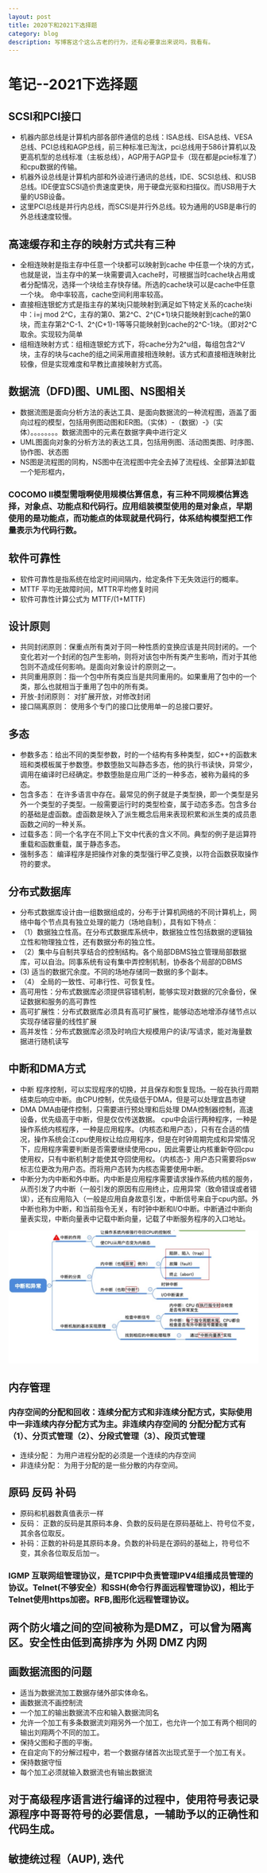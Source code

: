 ```yaml
---
layout: post
title: 2020下和2021下选择题
category: blog
description: 写博客这个这么古老的行为，还有必要拿出来说吗，我看有。
---
```


# 笔记--2021下选择题

## SCSI和PCI接口
- 机器内部总线是计算机内部各部件通信的总线：ISA总线、EISA总线、VESA总线、PCI总线和AGP总线，前三种标准已淘汰，pci总线用于586计算机以及更高机型的总线标准（主板总线），AGP用于AGP显卡（现在都是pcie标准了）和cpu数据的传输。
- 机器外设总线是计算机内部和外设进行通讯的总线，IDE、SCSI总线、和USB总线。IDE便宜SCSI造价贵速度更快，用于硬盘光驱和扫描仪。而USB用于大量的USB设备。
- 这里PCI总线是并行内总线，而SCSI是并行外总线。较为通用的USB是串行的外总线速度较慢。

## 高速缓存和主存的映射方式共有三种
- 全相连映射是指主存中任意一个块都可以映射到cache 中任意一个块的方式，也就是说，当主存中的某一块需要调入cache时，可根据当时cache块占用或者分配情况，选择一个块给主存快存储。所选的cache块可以是cache中任意一个块。 命中率较高，cache空间利用率较高。
- 直接相连银蛇方式是指主存的某块j只能映射到满足如下特定关系的cache块i中：i=j mod 2^C，主存的第0、第2^C、2^(C+1)块只能映射到cache的第0块，而主存第2^C-1、2^(C+1)-1等等只能映射到cache的2^C-1块。（即对2^C取余。实现较为简单
- 组相连映射方式：组相连银蛇方式下，将cache分为2^u组，每组包含2^V块，主存的块与cache的组之间采用直接相连映射。该方式和直接相连映射比较像，但是实现难度和早教比直接映射方式高。
## 数据流（DFD)图、UML图、NS图相关
- 数据流图是面向分析方法的表达工具、是面向数据流的一种流程图，涵盖了面向过程的模型，包括用例图动图和ER图。（实体）-（数据）-》（实体）。。。。。。。。数据流图中的元素在数据字典中进行定义
- UML图面向对象的分析方法的表达工具，包括用例图、活动图类图、时序图、协作图、状态图
- NS图是流程图的同构，NS图中在流程图中完全去掉了流程线、全部算法卸载一个矩形框内，

### COCOMO II模型需哦啊使用规模估算信息，有三种不同规模估算选择，对象点、功能点和代码行。应用组装模型使用的是对象点，早期使用的是功能点，而功能点的体现就是代码行，体系结构模型把工作量表示为代码行数。

## 软件可靠性
- 软件可靠性是指系统在给定时间间隔内，给定条件下无失效运行的概率。
- MTTF 平均无故障时间，MTTR平均修复时间
- 软件可靠性计算公式为 MTTF/(1+MTTF)

## 设计原则
- 共同封闭原则：保重点所有类对于同一种性质的变换应该是共同封闭的。一个变化若对一个封闭的包产生影响，则将对该包中所有类产生影响，而对于其他包则不造成任何影响。是面向对象设计的原则之一。
- 共同重用原则：指一个包中所有类应当是共同重用的。如果重用了包中的一个类，那么也就相当于重用了包中的所有类。
- 开放-封闭原则： 对扩展开放，对修改封闭
- 接口隔离原则： 使用多个专门的接口比使用单一的总接口要好。

## 多态
- 参数多态：给出不同的类型参数，时的一个结构有多种类型，如C++的函数末班和类模板属于参数堕。参数堕胎又叫静态多态，他的执行书读快，异常少，调用在编译时已经确定。参数堕胎是应用广泛的一种多态，被称为最纯的多态。
- 包含多态： 在许多语言中存在。最常见的例子就是子类型换，即一个类型是另外一个类型的子类型。一般需要运行时的类型检查，属于动态多态。包含多台的基础是虚函数。虚函数是映入了派生概念后用来表现积累和派生类的成员患函数之间的一种关系。
- 过载多态：同一个名字在不同上下文中代表的含义不同。典型的例子是运算符重载和函数重载，属于静态多态。
- 强制多态： 编译程序是把操作对象的类型强行甲乙变换，以符合函数获取操作符的要求。
## 分布式数据库
- 分布式数据库设计由一组数据组成的，分布于计算机网络的不同计算机上，网络中每个节点具有独立处理的能力（场地自制），具有如下特点：
- （1）数据独立性高。在分布式数据库系统中，数据独立性包括数据的逻辑独立性和物理独立性，还有数据分布的独立性。
- （2）集中与自制共享结合的控制结构。各个局部DBMS独立管理局部数据库，可以自治。同事系统有设有集中弄控制机制，协泰各个局部的DBMS
- (3) 适当的数据冗余度。不同的场地存储同一数据的多个副本。
- （4） 全局的一致性、可串行性、可恢复性。
- 高可用性：分布式数据库必须提供容错机制，能够实现对数据的冗余备份，保证数据和服务的高可靠性
- 高可扩展性：分布式数据库必须具有高可扩展性，能够动态地增添存储节点以实现存储容量的线性扩展
- 高并发性：分布式数据库必须及时响应大规模用户的读/写请求，能对海量数据进行随机读写

## 中断和DMA方式
- 中断 程序控制，可以实现程序的切换，并且保存和恢复现场。一般在执行周期结束后响应中断。由CPU控制，优先级低于DMA，但是可以处理宜昌市键
- DMA DMA由硬件控制，只需要进行预处理和后处理 DMA控制器控制，高速设备，优先级高于中断，但是仅仅传送数据。
cpu中会运行两种程序，一种是操作系统内核程序，一种是应用程序。（内核态和用户态），只有在合适的情况，操作系统会江cpu使用权让给应用程序，但是在时钟周期完成和异常情况下，应用程序需要判断是否需要继续使用cpu，因此需要让内核重新夺回cpu使用权，只有中断机制才能使其夺回使用权。（内核态-》用户态只需要将psw标志位更改为用户态。而将用户态转为内核态需要使用中断。
- 中断分为内中断和外中断。内中断是应用程序需要请求操作系统内核的服务，从而引发了内中断（一般引发的原因有应用终止，应用异常（致命错误或者错误），还有应用陷入（一般是应用自身故意引发，中断信号来自于cpu内部。外中断也称为中断，和当前指令无关，有时钟中断和I/O中断。中断通过中断向量表实现，中断向量表中记载中断向量，记载了中断服务程序的入口地址。

![2022-10-28123000.jpg](/images/githubpages/2022-10-28123000.jpg)

## 内存管理
### 内存空间的分配和回收：连续分配方式和非连续分配方式，实际使用中一非连续内存分配方式为主。非连续内存空间的 分配分配方式有（1）、分页式管理（2）、分段式管理（3）、段页式管理
- 连续分配： 为用户进程分配的必须是一个连续的内存空间
- 非连续分配： 为用于分配的是一些分散的内存空间。

## 原码 反码 补码
- 原码和机器数真值表示一样
- 反码： 正数的反码是其原码本身、负数的反码是在原码基础上、符号位不变，其余各位取反。
- 补码：正数的补码是其原码本身。负数的补码是在源码的基础上，符号位不变，其余各位取反后加一。

### IGMP 互联网组管理协议，是TCPIP中负责管理IPV4组播成员管理的协议。Telnet(不够安全）和SSH(命令行界面远程管理协议)，相比于Telnet使用https加密。RFB,图形化远程管理协议。
## 两个防火墙之间的空间被称为是DMZ，可以曾为隔离区。安全性由低到高排序为 外网 DMZ 内网
## 画数据流图的问题
- 适当为数据流加工数据存储外部实体命名。
- 画数据流不画控制流
- 一个加工的输出数据流不应和输入数据流同名
- 允许一个加工有多条数据流刘翔另外一个加工，也允许一个加工有两个相同的输出刘翔两个不同的加工。
- 保持父图和子图的平衡。
- 在自定向下的分解过程中，若一个数据存储首次出现式至于一个加工有关。
- 保持数据守恒
- 每个加工必须就输入数据流也有输出数据流

## 对于高级程序语言进行编译的过程中，使用符号表记录源程序中哥哥符号的必要信息，一辅助予以的正确性和代码生成。

## 敏捷统过程（AUP),    迭代


